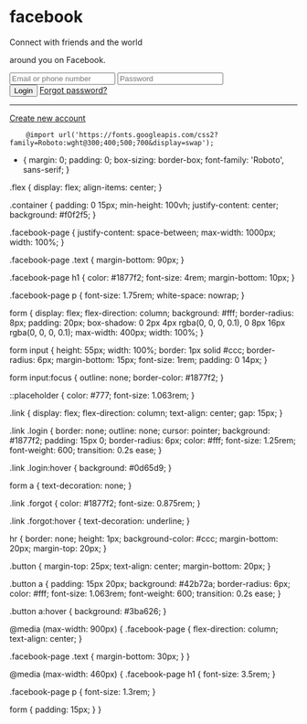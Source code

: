 <!DOCTYPE html>
<!-- Syed Shahzaib Assignment Roll Number 209890  -->
<html lang="en">
  <head>
    <meta charset="UTF-8">
    <meta name="viewport" content="width=device-width, initial-scale=1.0">
    <title>Facebook Login Page | CodingNepal</title>
    <link rel="stylesheet" href="style.css">
  </head>
  <body>
    <div class="container flex">
      <div class="facebook-page flex">
        <div class="text">
          <h1>facebook</h1>
          <p>Connect with friends and the world </p>
          <p> around you on Facebook.</p>
        </div>
        <form action="#">
          <input type="email" placeholder="Email or phone number" required>
          <input type="password" placeholder="Password" required>
          <div class="link">
            <button type="submit" class="login">Login</button>
            <a href="#" class="forgot">Forgot password?</a>
          </div>
          <hr>
          <div class="button">
            <a href="#">Create new account</a>
          </div>
        </form>

        @import url('https://fonts.googleapis.com/css2?family=Roboto:wght@300;400;500;700&display=swap');

* {
  margin: 0;
  padding: 0;
  box-sizing: border-box;
  font-family: 'Roboto', sans-serif;
}

.flex {
  display: flex;
  align-items: center;
}

.container {
  padding: 0 15px;
  min-height: 100vh;
  justify-content: center;
  background: #f0f2f5;
}

.facebook-page {
  justify-content: space-between;
  max-width: 1000px;
  width: 100%;
}

.facebook-page .text {
  margin-bottom: 90px;
}

.facebook-page h1 {
  color: #1877f2;
  font-size: 4rem;
  margin-bottom: 10px;
}

.facebook-page p {
  font-size: 1.75rem;
  white-space: nowrap;
}

form {
  display: flex;
  flex-direction: column;
  background: #fff;
  border-radius: 8px;
  padding: 20px;
  box-shadow: 0 2px 4px rgba(0, 0, 0, 0.1),
    0 8px 16px rgba(0, 0, 0, 0.1);
  max-width: 400px;
  width: 100%;
}

form input {
  height: 55px;
  width: 100%;
  border: 1px solid #ccc;
  border-radius: 6px;
  margin-bottom: 15px;
  font-size: 1rem;
  padding: 0 14px;
}

form input:focus {
  outline: none;
  border-color: #1877f2;
}

::placeholder {
  color: #777;
  font-size: 1.063rem;
}

.link {
  display: flex;
  flex-direction: column;
  text-align: center;
  gap: 15px;
}

.link .login {
  border: none;
  outline: none;
  cursor: pointer;
  background: #1877f2;
  padding: 15px 0;
  border-radius: 6px;
  color: #fff;
  font-size: 1.25rem;
  font-weight: 600;
  transition: 0.2s ease;
}

.link .login:hover {
  background: #0d65d9;
}

form a {
  text-decoration: none;
}

.link .forgot {
  color: #1877f2;
  font-size: 0.875rem;
}

.link .forgot:hover {
  text-decoration: underline;
}

hr {
  border: none;
  height: 1px;
  background-color: #ccc;
  margin-bottom: 20px;
  margin-top: 20px;
}

.button {
  margin-top: 25px;
  text-align: center;
  margin-bottom: 20px;
}

.button a {
  padding: 15px 20px;
  background: #42b72a;
  border-radius: 6px;
  color: #fff;
  font-size: 1.063rem;
  font-weight: 600;
  transition: 0.2s ease;
}

.button a:hover {
  background: #3ba626;
}

@media (max-width: 900px) {
  .facebook-page {
    flex-direction: column;
    text-align: center;
  }

  .facebook-page .text {
    margin-bottom: 30px;
  }
}

@media (max-width: 460px) {
  .facebook-page h1 {
    font-size: 3.5rem;
  }

  .facebook-page p {
    font-size: 1.3rem;
  }

  form {
    padding: 15px;
  }
}
      </div>
    </div>
  </body>
</html>



